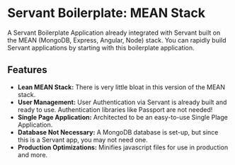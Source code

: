 # Servant Boilerplate: MEAN Stack

A Servant Boilerplate Application already integrated with Servant built on the MEAN (MongoDB, Express, Angular, Node) stack.  You can rapidly build Servant applications by starting with this boilerplate application.

## Features

* **Lean MEAN Stack:** There is very little bloat in this version of the MEAN stack.
* **User Management:** User Authentication via Servant is already built and ready to use.  Authentication libraries like Passport are not needed!
* **Single Page Application:** Architected to be an easy-to-use Single Plage Application.
* **Database Not Necessary:** A MongoDB database is set-up, but since this is a Servant app, you may not need one.
* **Production Optimizations:** Minifies javascript files for use in production and more.
